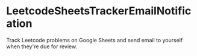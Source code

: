 # LeetcodeSheetsTrackerEmailNotification
Track Leetcode problems on Google Sheets and send email to yourself when they're due for review.
